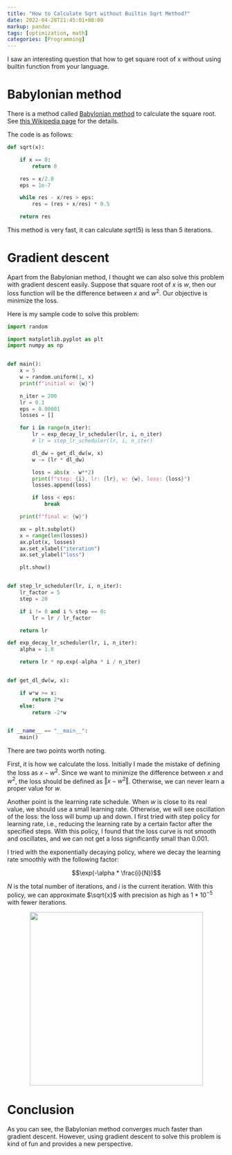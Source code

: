 ```yaml
---
title: "How to Calculate Sqrt without Builtin Sqrt Method?"
date: 2022-04-28T21:45:01+08:00
markup: pandoc
tags: [optimization, math]
categories: [Programming]
---
```


I saw an interesting question that how to get square root of x without using builtin function from your language.

<!--more-->

# Babylonian method

There is a method called [Babylonian method](https://stackoverflow.com/a/40528142/6064933) to calculate the square root.
See [this Wikipedia page](https://en.wikipedia.org/wiki/Methods_of_computing_square_roots#Babylonian_method) for the details.

The code is as follows:

```python
def sqrt(x):

    if x == 0:
        return 0

    res = x/2.0
    eps = 1e-7

    while res - x/res > eps:
        res = (res + x/res) * 0.5

    return res
```

This method is very fast, it can calculate $sqrt(5)$ is less than 5 iterations.

# Gradient descent

Apart from the Babylonian method, I thought we can also solve this problem with gradient descent easily.
Suppose that square root of $x$ is $w$, then our loss function will be the difference between $x$ and $w^2$.
Our objective is minimize the loss.

Here is my sample code to solve this problem:

```python
import random

import matplotlib.pyplot as plt
import numpy as np


def main():
    x = 5
    w = random.uniform(1, x)
    print(f"initial w: {w}")

    n_iter = 200
    lr = 0.1
    eps = 0.00001
    losses = []

    for i in range(n_iter):
        lr = exp_decay_lr_scheduler(lr, i, n_iter)
        # lr = step_lr_scheduler(lr, i, n_iter)

        dl_dw = get_dl_dw(w, x)
        w -= (lr * dl_dw)

        loss = abs(x - w**2)
        print(f"step: {i}, lr: {lr}, w: {w}, loss: {loss}")
        losses.append(loss)

        if loss < eps:
            break

    print(f"final w: {w}")

    ax = plt.subplot()
    x = range(len(losses))
    ax.plot(x, losses)
    ax.set_xlabel("iteration")
    ax.set_ylabel("loss")

    plt.show()


def step_lr_scheduler(lr, i, n_iter):
    lr_factor = 5
    step = 20

    if i != 0 and i % step == 0:
        lr = lr / lr_factor

    return lr

def exp_decay_lr_scheduler(lr, i, n_iter):
    alpha = 1.0

    return lr * np.exp(-alpha * i / n_iter)


def get_dl_dw(w, x):

    if w*w >= x:
        return 2*w
    else:
        return -2*w


if __name__ == "__main__":
    main()
```

There are two points worth noting.

First, it is how we calculate the loss. Initially I made the mistake of defining the loss as $x - w^2$.
Since we want to minimize the difference between $x$ and $w^2$, the loss should be defined as $\Vert x - w^2 \Vert$.
Otherwise, we can never learn a proper value for $w$.

Another point is the learning rate schedule.
When $w$ is close to its real value, we should use a small learning rate.
Otherwise, we will see oscillation of the loss: the loss will bump up and down.
I first tried with step policy for learning rate, i.e., reducing the learning rate by a certain factor after the specified steps.
With this policy, I found that the loss curve is not smooth and oscillates, and we can not get a loss significantly small than 0.001.

I tried with the exponentially decaying policy, where we decay the learning rate smoothly with the following factor:

$$\exp(-\alpha * \frac{i}{N})$$

$N$ is the total number of iterations, and $i$ is the current iteration.
With this policy, we can approximate $\sqrt{x}$ with precision as high as $1*10^{-5}$ with fewer iterations.

<p align="center">
<img src="https://blog-resource-1257868508.file.myqcloud.com/202204282237723.jpg" width="400">
</p>

# Conclusion

As you can see, the Babylonian method converges much faster than gradient descent.
However, using gradient descent to solve this problem is kind of fun and provides a new perspective.
